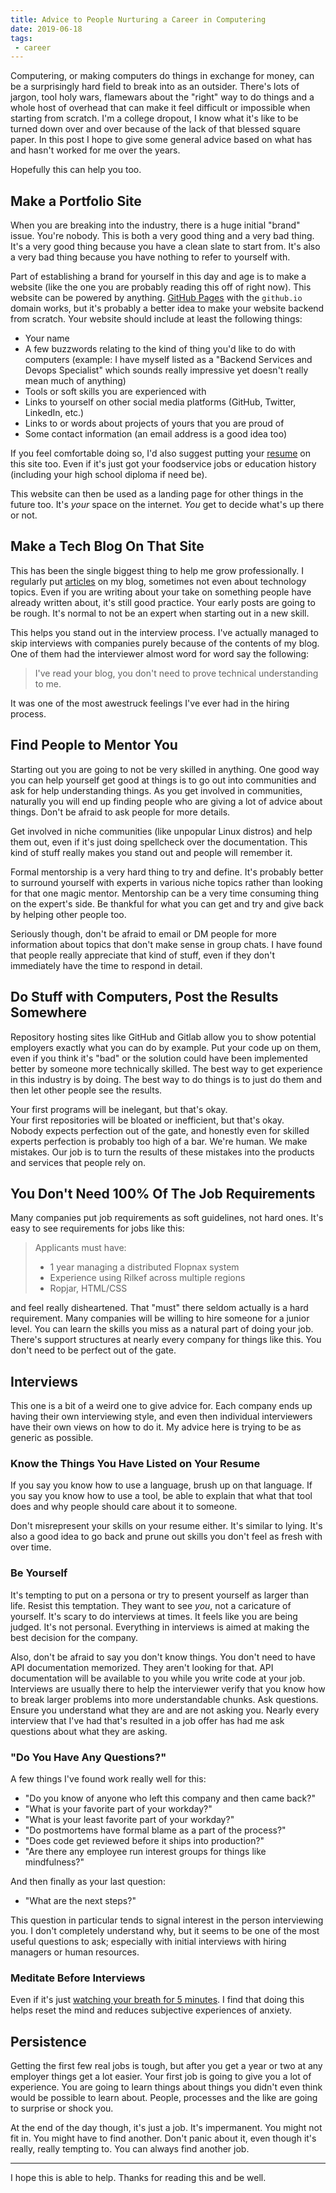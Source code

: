```yaml
---
title: Advice to People Nurturing a Career in Computering
date: 2019-06-18
tags:
 - career
---
```


Computering, or making computers do things in exchange for money, can be a
surprisingly hard field to break into as an outsider. There's lots of jargon, 
tool holy wars, flamewars about the "right" way to do things and a whole host
of overhead that can make it feel difficult or impossible when starting from
scratch. I'm a college dropout, I know what it's like to be turned down over
and over because of the lack of that blessed square paper. In this post I 
hope to give some general advice based on what has and hasn't worked for me
over the years.

Hopefully this can help you too.

## Make a Portfolio Site

When you are breaking into the industry, there is a huge initial "brand" issue.
You're nobody. This is both a very good thing and a very bad thing. It's a very
good thing because you have a clean slate to start from. It's also a very bad
thing because you have nothing to refer to yourself with.

Part of establishing a brand for yourself in this day and age is to make a website
(like the one you are probably reading this off of right now). This website can
be powered by anything. [GitHub Pages](https://pages.github.com) with the `github.io`
domain works, but it's probably a better idea to make your website backend from scratch.
Your website should include at least the following things:

- Your name
- A few buzzwords relating to the kind of thing you'd like to do with computers (example: I have myself listed as a "Backend Services and Devops Specialist" which sounds really impressive yet doesn't really mean much of anything)
- Tools or soft skills you are experienced with
- Links to yourself on other social media platforms (GitHub, Twitter, LinkedIn, etc.)
- Links to or words about projects of yours that you are proud of
- Some contact information (an email address is a good idea too)

If you feel comfortable doing so, I'd also suggest putting your [resume](https://christine.website/resume)
on this site too. Even if it's just got your foodservice jobs or education 
history (including your high school diploma if need be).

This website can then be used as a landing page for other things in the future
too. It's _your_ space on the internet. _You_ get to decide what's up there or 
not.

## Make a Tech Blog On That Site

This has been the single biggest thing to help me grow professionally. I regularly
put [articles](https://christine.website/blog) on my blog, sometimes not even about
technology topics. Even if you are writing about your take on something people have
already written about, it's still good practice. Your early posts are going to be
rough. It's normal to not be an expert when starting out in a new skill.

This helps you stand out in the interview process. I've actually managed to skip
interviews with companies purely because of the contents of my blog. One of them
had the interviewer almost word for word say the following:

> I've read your blog, you don't need to prove technical understanding to me.

It was one of the most awestruck feelings I've ever had in the hiring process.

## Find People to Mentor You

Starting out you are going to not be very skilled in anything. One good way you
can help yourself get good at things is to go out into communities and ask for
help understanding things. As you get involved in communities, naturally you will
end up finding people who are giving a lot of advice about things. Don't be 
afraid to ask people for more details. 

Get involved in niche communities (like unpopular Linux distros) and help them
out, even if it's just doing spellcheck over the documentation. This kind of 
stuff really makes you stand out and people will remember it.

Formal mentorship is a very hard thing to try and define. It's probably better
to surround yourself with experts in various niche topics rather than looking
for that one magic mentor. Mentorship can be a very time consuming thing on the
expert's side. Be thankful for what you can get and try and give back by helping
other people too.

Seriously though, don't be afraid to email or DM people for more information about
topics that don't make sense in group chats. I have found that people really 
appreciate that kind of stuff, even if they don't immediately have the time to
respond in detail.

## Do Stuff with Computers, Post the Results Somewhere

Repository hosting sites like GitHub and Gitlab allow you to show potential
employers exactly what you can do by example. Put your code up on them, even
if you think it's "bad" or the solution could have been implemented better by
someone more technically skilled. The best way to get experience in this industry 
is by doing. The best way to do things is to just do them and then let other
people see the results.

Your first programs will be inelegant, but that's okay.  
Your first repositories will be bloated or inefficient, but that's okay.  
Nobody expects perfection out of the gate, and honestly even for skilled experts
perfection is probably too high of a bar. We're human. We make mistakes. Our job
is to turn the results of these mistakes into the products and services that
people rely on.

## You Don't Need 100% Of The Job Requirements

Many companies put job requirements as soft guidelines, not hard ones. It's easy
to see requirements for jobs like this:

> Applicants must have:
>
> - 1 year managing a distributed Flopnax system
> - Experience using Rilkef across multiple regions
> - Ropjar, HTML/CSS

and feel really disheartened. That "must" there seldom actually is a hard 
requirement. Many companies will be willing to hire someone for a junior 
level. You can learn the skills you miss as a natural part of doing your job.
There's support structures at nearly every company for things like this. You
don't need to be perfect out of the gate.

## Interviews

This one is a bit of a weird one to give advice for. Each company ends up having
their own interviewing style, and even then individual interviewers have their
own views on how to do it. My advice here is trying to be as generic as possible.

### Know the Things You Have Listed on Your Resume

If you say you know how to use a language, brush up on that language. If you say
you know how to use a tool, be able to explain that what that tool does and why
people should care about it to someone.

Don't misrepresent your skills on your resume either. It's similar to lying. It's
also a good idea to go back and prune out skills you don't feel as fresh with over
time.

### Be Yourself

It's tempting to put on a persona or try to present yourself as larger than life.
Resist this temptation. They want to see _you_, not a caricature of yourself. It's
scary to do interviews at times. It feels like you are being judged. It's not
personal. Everything in interviews is aimed at making the best decision for the
company. 

Also, don't be afraid to say you don't know things. You don't need to have API
documentation memorized. They aren't looking for that. API documentation will be
available to you while you write code at your job. Interviews are usually there
to help the interviewer verify that you know how to break larger problems into 
more understandable chunks. Ask questions. Ensure you understand what they are
and are not asking you. Nearly every interview that I've had that's resulted in
a job offer has had me ask questions about what they are asking.

### "Do You Have Any Questions?"

A few things I've found work really well for this:

- "Do you know of anyone who left this company and then came back?"
- "What is your favorite part of your workday?"
- "What is your least favorite part of your workday?"
- "Do postmortems have formal blame as a part of the process?"
- "Does code get reviewed before it ships into production?"
- "Are there any employee run interest groups for things like mindfulness?"

And then finally as your last question:

- "What are the next steps?"

This question in particular tends to signal interest in the person interviewing
you. I don't completely understand why, but it seems to be one of the most
useful questions to ask; especially with initial interviews with hiring managers
or human resources.

### Meditate Before Interviews

Even if it's just [watching your breath for 5 minutes](https://when-then-zen.christine.website/meditation/anapana).
I find that doing this helps reset the mind and reduces subjective experiences of
anxiety. 

## Persistence

Getting the first few real jobs is tough, but after you get a year or two at any
employer things get a lot easier. Your first job is going to give you a lot of
experience. You are going to learn things about things you didn't even think 
would be possible to learn about. People, processes and the like are going to
surprise or shock you. 

At the end of the day though, it's just a job. It's impermanent. You might not
fit in. You might have to find another. Don't panic about it, even though it's
really, really tempting to. You can always find another job.

---

I hope this is able to help. Thanks for reading this and be well.

